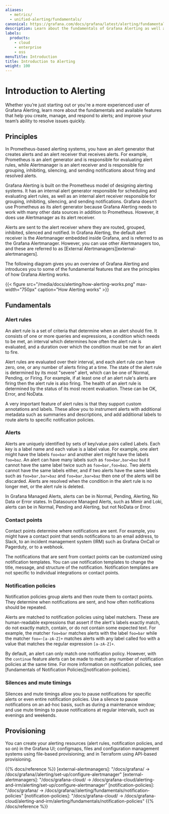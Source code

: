 ```yaml
---
aliases:
  - metrics/
  - unified-alerting/fundamentals/
canonical: https://grafana.com/docs/grafana/latest/alerting/fundamentals/
description: Learn about the fundamentals of Grafana Alerting as well as the key features it offers
labels:
  products:
    - cloud
    - enterprise
    - oss
menuTitle: Introduction
title: Introduction to Alerting
weight: 100
---
```


# Introduction to Alerting

Whether you’re just starting out or you're a more experienced user of Grafana Alerting, learn more about the fundamentals and available features that help you create, manage, and respond to alerts; and improve your team’s ability to resolve issues quickly.

## Principles

In Prometheus-based alerting systems, you have an alert generator that creates alerts and an alert receiver that receives alerts. For example, Prometheus is an alert generator and is responsible for evaluating alert rules, while Alertmanager is an alert receiver and is responsible for grouping, inhibiting, silencing, and sending notifications about firing and resolved alerts.

Grafana Alerting is built on the Prometheus model of designing alerting systems. It has an internal alert generator responsible for scheduling and evaluating alert rules, as well as an internal alert receiver responsible for grouping, inhibiting, silencing, and sending notifications. Grafana doesn’t use Prometheus as its alert generator because Grafana Alerting needs to work with many other data sources in addition to Prometheus. However, it does use Alertmanager as its alert receiver.

Alerts are sent to the alert receiver where they are routed, grouped, inhibited, silenced and notified. In Grafana Alerting, the default alert receiver is the Alertmanager embedded inside Grafana, and is referred to as the Grafana Alertmanager. However, you can use other Alertmanagers too, and these are referred to as [External Alertmanagers][external-alertmanagers].

The following diagram gives you an overview of Grafana Alerting and introduces you to some of the fundamental features that are the principles of how Grafana Alerting works.

{{< figure src="/media/docs/alerting/how-alerting-works.png" max-width="750px" caption="How Alerting works" >}}

## Fundamentals

### Alert rules

An alert rule is a set of criteria that determine when an alert should fire. It consists of one or more queries and expressions, a condition which needs to be met, an interval which determines how often the alert rule is evaluated, and a duration over which the condition must be met for an alert to fire.

Alert rules are evaluated over their interval, and each alert rule can have zero, one, or any number of alerts firing at a time. The state of the alert rule is determined by its most "severe" alert, which can be one of Normal, Pending, or Firing. For example, if at least one of an alert rule's alerts are firing then the alert rule is also firing. The health of an alert rule is determined by the status of its most recent evaluation. These can be OK, Error, and NoData.

A very important feature of alert rules is that they support custom annotations and labels. These allow you to instrument alerts with additional metadata such as summaries and descriptions, and add additional labels to route alerts to specific notification policies.

### Alerts

Alerts are uniquely identified by sets of key/value pairs called Labels. Each key is a label name and each value is a label value. For example, one alert might have the labels `foo=bar` and another alert might have the labels `foo=baz`. An alert can have many labels such as `foo=bar,bar=baz` but it cannot have the same label twice such as `foo=bar,foo=baz`. Two alerts cannot have the same labels either, and if two alerts have the same labels such as `foo=bar,bar=baz` and `foo=bar,bar=baz` then one of the alerts will be discarded. Alerts are resolved when the condition in the alert rule is no longer met, or the alert rule is deleted.

In Grafana Managed Alerts, alerts can be in Normal, Pending, Alerting, No Data or Error states. In Datasource Managed Alerts, such as Mimir and Loki, alerts can be in Normal, Pending and Alerting, but not NoData or Error.

### Contact points

Contact points determine where notifications are sent. For example, you might have a contact point that sends notifications to an email address, to Slack, to an incident management system (IRM) such as Grafana OnCall or Pagerduty, or to a webhook.

The notifications that are sent from contact points can be customized using notification templates. You can use notification templates to change the title, message, and structure of the notification. Notification templates are not specific to individual integrations or contact points.

### Notification policies

Notification policies group alerts and then route them to contact points. They determine when notifications are sent, and how often notifications should be repeated.

Alerts are matched to notification policies using label matchers. These are human-readable expressions that assert if the alert's labels exactly match, do not exactly match, contain, or do not contain some expected text. For example, the matcher `foo=bar` matches alerts with the label `foo=bar` while the matcher `foo=~[a-zA-Z]+` matches alerts with any label called foo with a value that matches the regular expression `[a-zA-Z]+`.

By default, an alert can only match one notification policy. However, with the `continue` feature alerts can be made to match any number of notification policies at the same time. For more information on notification policies, see [fundamentals of Notification Policies][notification-policies].

### Silences and mute timings

Silences and mute timings allow you to pause notifications for specific alerts or even entire notification policies. Use a silence to pause notifications on an ad-hoc basis, such as during a maintenance window; and use mute timings to pause notifications at regular intervals, such as evenings and weekends.

## Provisioning

You can create your alerting resources (alert rules, notification policies, and so on) in the Grafana UI; configmaps, files and configuration management systems using file-based provisioning; and in Terraform using API-based provisioning.

{{% docs/reference %}}
[external-alertmanagers]: "/docs/grafana/ -> /docs/grafana/<GRAFANA VERSION>/alerting/set-up/configure-alertmanager"
[external-alertmanagers]: "/docs/grafana-cloud/ -> /docs/grafana-cloud/alerting-and-irm/alerting/set-up/configure-alertmanager"
[notification-policies]: "/docs/grafana/ -> /docs/grafana/<GRAFANA VERSION>/alerting/fundamentals/notification-policies"
[notification-policies]: "/docs/grafana-cloud/ -> /docs/grafana-cloud/alerting-and-irm/alerting/fundamentals/notification-policies"
{{% /docs/reference %}}
